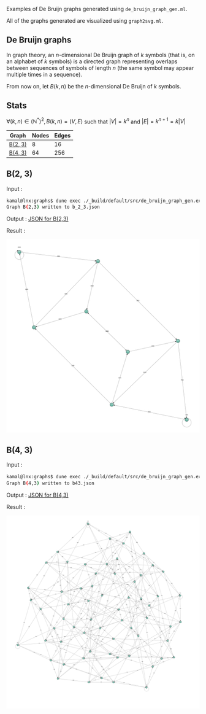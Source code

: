 Examples of De Bruijn graphs generated using `de_bruijn_graph_gen.ml`.

All of the graphs generated are visualized using `graph2svg.ml`.

## De Bruijn graphs

In graph theory, an $n$-dimensional De Bruijn graph of $k$ symbols (that is,
on an alphabet of $k$ symbols) is a directed graph representing overlaps between
sequences of symbols of length $n$ (the same symbol may appear multiple times in 
a sequence).

From now on, let $B(k, n)$ be the $n$-dimensional De Bruijn of $k$ symbols.

## Stats

$\forall (k, n) \in (\mathbb{N}^*)^2, B(k, n) = (V, E)$ such that $|V| = k^n$ and $|E| = k^{n + 1} = k|V|$

| Graph | Nodes | Edges |
| ----- | ----- | ----- |
| [B(2, 3)](https://github.com/Kresqle/graphs/blob/main/examples/de_bruijn_graph_gen/examples.md#b2-3) | 8 | 16 |
| [B(4, 3)](https://github.com/Kresqle/graphs/blob/main/examples/de_bruijn_graph_gen/examples.md#b4-3) | 64 | 256 |

## B(2, 3)

Input :

```bash
kamal@lnx:graphs$ dune exec ./_build/default/src/de_bruijn_graph_gen.exe 01 3 b_2_3.json
Graph B(2,3) written to b_2_3.json
```

Output : [JSON for B(2,3)](https://github.com/Kresqle/graphs/blob/main/examples/de_bruijn_graph_gen/b_2_3.json)

Result :

![de_bruijn_graph_gen example 1](https://github.com/Kresqle/graphs/blob/main/examples/de_bruijn_graph_gen/b_2_3.svg?raw=true)

## B(4, 3)

Input :

```bash
kamal@lnx:graphs$ dune exec ./_build/default/src/de_bruijn_graph_gen.exe 0123 3 b_4_3.json
Graph B(4,3) written to b43.json
```

Output : [JSON for B(4,3)](https://github.com/Kresqle/graphs/blob/main/examples/de_bruijn_graph_gen/b_4_3.json)

Result :

![de_bruijn_graph_gen example 1](https://github.com/Kresqle/graphs/blob/main/examples/de_bruijn_graph_gen/b_4_3.svg?raw=true)